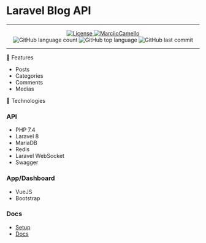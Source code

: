 # Laravel Blog API

---

<p align="center">
  <a href="LICENSE">
    <img alt="License" src="https://img.shields.io/badge/license-MIT-%23F8952D">
  </a>

  <a href="https://www.linkedin.com/in/marciocamello/">
    <img alt="MarciioCamello" src="https://img.shields.io/badge/marciocamello-%230077B5?style=social&logo=linkedin">
  </a>

  <br />

  <img alt="GitHub language count" src="https://img.shields.io/github/languages/count/marciocamello/readme_maker">

  <img alt="GitHub top language" src="https://img.shields.io/github/languages/top/marciocamello/readme_maker">

  <img alt="GitHub last commit" src="https://img.shields.io/github/last-commit/marciocamello/readme_maker">
</p>

---

:newspaper: Features 

* Posts
* Categories
* Comments
* Medias

:rocket: Technologies

### API

* PHP 7.4
* Laravel 8
* MariaDB
* Redis
* Laravel WebSocket
* Swagger

### App/Dashboard

* VueJS
* Bootstrap

### Docs

* [Setup](./docs/setup.md)
* [Docs](./docs/swagger.md)
